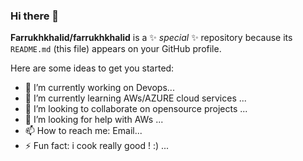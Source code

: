### Hi there 👋


**Farrukhkhalid/farrukhkhalid** is a ✨ _special_ ✨ repository because its `README.md` (this file) appears on your GitHub profile.

Here are some ideas to get you started:

- 🔭 I’m currently working on Devops...
- 🌱 I’m currently learning AWs/AZURE cloud services ...     
- 👯 I’m looking to collaborate on opensource projects ...
- 🤔 I’m looking for help with AWs ...
- 📫 How to reach me: Email...
- ⚡ Fun fact: i cook really good ! :) ...




